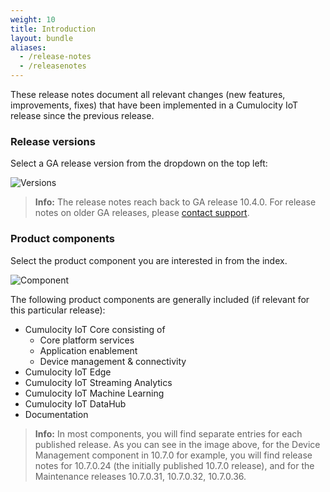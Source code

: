 ```yaml
---
weight: 10
title: Introduction
layout: bundle
aliases:
  - /release-notes
  - /releasenotes
---
```



These release notes document all relevant changes (new features, improvements, fixes) that have been implemented in a Cumulocity IoT release since the previous release.

### Release versions

Select a GA release version from the dropdown on the top left:

![Versions](/images/release-notes/releasenotes-version-dropdown.png)

>**Info:** The release notes reach back to GA release 10.4.0. For release notes on older GA releases, please [contact support](https://cumulocity.com/guides/about-doc/contacting-support/).

### <a name="component"></a> Product components

Select the product component you are interested in from the index.

![Component](/images/release-notes/releasenotes-index.png)

The following product components are generally included (if relevant for this particular release):

* Cumulocity IoT Core consisting of
	* Core platform services
	* Application enablement
	* Device management & connectivity
* Cumulocity IoT Edge
* Cumulocity IoT Streaming Analytics
* Cumulocity IoT Machine Learning
* Cumulocity IoT DataHub
* Documentation

>**Info:** In most components, you will find separate entries for each published release. As you can see in the image above, for the Device Management component in 10.7.0 for example, you will find release notes for 10.7.0.24 (the initially published 10.7.0 release), and for the Maintenance releases 10.7.0.31, 10.7.0.32, 10.7.0.36.
